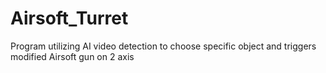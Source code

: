 # Airsoft_Turret
Program utilizing AI video detection to choose specific object and triggers modified Airsoft gun on 2 axis
